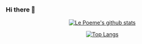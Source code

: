 ### Hi there 👋

<div align=center>
  
  [![Le Poeme's github stats](https://github-readme-stats.vercel.app/api?username=lepoeme20&count_private=true&theme=gruvbox&show_icons=true)](https://github.com/lepoeme20/github-readme-stats)

  [![Top Langs](https://github-readme-stats.vercel.app/api/top-langs/?username=lepoeme20&layout=compact&theme=gruvbox)](https://github.com/lepoeme20/github-readme-stats)

</div>
 
<!--
**lepoeme20/lepoeme20** is a ✨ _special_ ✨ repository because its `README.md` (this file) appears on your GitHub profile.

Here are some ideas to get you started:

- 🔭 I’m currently working on ...
- 🌱 I’m currently learning ...
- 👯 I’m looking to collaborate on ...
- 🤔 I’m looking for help with ...
- 💬 Ask me about ...
- 📫 How to reach me: ...
- 😄 Pronouns: ...
- ⚡ Fun fact: ...
-->
